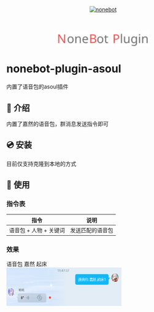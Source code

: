 <div align="center">
<p align="center">
  <a href="https://v2.nonebot.dev/"><img src="https://v2.nonebot.dev/logo.png" width="200" height="200" alt="nonebot"></a>
</p>
  <br>
  <p><img src="https://github.com/whalefall123456/resource/blob/main/img/NoneBotPlugin.svg" width="240" alt="NoneBotPluginText"></p>
</div>

# nonebot-plugin-asoul
  内置了语音包的asoul插件
## 📖 介绍
内置了嘉然的语音包，群消息发送指令即可
## 💿 安装
目前仅支持克隆到本地的方式
## 🎉 使用
### 指令表
| 指令 | 说明 |
|:-----:|:----:|
| 语音包 + 人物 + 关键词 | 发送匹配的语音包 |  

### 效果
语音包 嘉然 起床  
<img src="https://github.com/whalefall123456/resource/blob/main/img/command_example_voice_jr.png" width="300" height="100">
